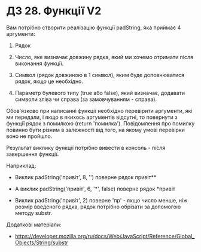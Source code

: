 # ДЗ 28. Функції V2

Вам потрібно створити реалізацію функції padString, яка приймає 4 аргументи:

1. Рядок
2. Число, яке визначає довжину рядка, який ми хочемо отримати після виконання функції.

3. Символ (рядок довжиною в 1 символ), яким буде доповнюватися рядок, якщо це необхідно.

4. Параметр булевого типу (true або false), який визначає, додавати символи зліва чи справа (за замовчуванням - справа).

Обов'язково при написанні функції необхідно перевірити аргументи, які ми передали, і якщо в якихось аргументів відсутні, то повернути з функції рядок з помилкою (return 'помилка'). Повідомлення про помилку повинно бути різним в залежності від того, на якому умові перевірки воно не пройшло.

Результат виклику функції потрібно вивести в консоль - після завершення функції.

Наприклад:

- Виклик padString('привіт', 8, '') поверне рядок привіт**

- А виклик padString('привіт', 6, '*', false) поверне рядок *привіт

- Виклик padString('привіт', 2) поверне 'пр' - якщо число менше, ніж розмір введеного рядка, рядок потрібно обрізати за допомогою методу substr.

Додаткові матеріали:

- https://developer.mozilla.org/ru/docs/Web/JavaScript/Reference/Global_Objects/String/substr